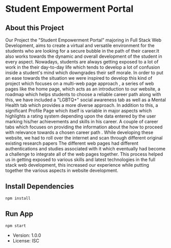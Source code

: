 # Student Empowerment Portal 

## About this Project
Our Project the "Student Empowerment Portal" majoring in Full Stack Web Development, aims to create a virtual and versatile environment for the students who are looking for a secure bubble in the path of their career.It also works towards the dynamic and overall development of the student in every aspect. Nowadays, students are always getting exposed to a lot of work in the their day-to-day life which tends to develop a lot of confusion inside a student's mind which downgrades their self morale. In order to put an ease towards the situation we were inspired to develop this kind of project which focuses on a multi-web page approach , a series of web pages like the home page, which acts as an introduction to our website, a roadmap which helps students to choose a reliable career path along with this, we have included a "LGBTQ+" social awareness tab as well as a Mental Health tab which provides a more diverse approach.
In addition to this, a significant Profile Page which itself is variable in major aspects which highlights a rating system depending upon the data entered by the user marking his/her achievements and skills in his career. A couple of career tabs which focuses on providing the information about the how to proceed with relevance towards a chosen career path . While developing these website, we had to roll over the internet and scan through different original existing research papers The different web pages had different authentications and studies associated with it which eventually had become a challenge to integrate all of the web pages together. This process helped us in getting exposed to various skills and latest technologies in the full stack web development, this increased our experience while putting together the various aspects in website development.

## Install Dependencies
```
npm install
```

## Run App
```
npm start
```


- Version: 1.0.0
- License: ISC
